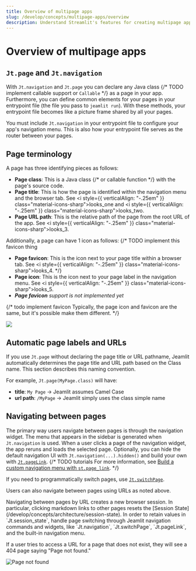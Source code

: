 ```yaml
---
title: Overview of multipage apps
slug: /develop/concepts/multipage-apps/overview
description: Understand Streamlit's features for creating multipage apps
---
```


# Overview of multipage apps

## `Jt.page` and `Jt.navigation`

With `Jt.navigation` and `Jt.page` you can declare any Java class {/* TODO implement callable support or `Callable` */} 
as a page in your app. Furthermore, you can define common elements for your pages in your entrypoint file (the file you pass to `jeamlit run`). 
With these methods, your entrypoint file becomes like a picture frame shared by all your pages.

You must include `Jt.navigation` in your entrypoint file to configure your app's navigation menu. This is also how 
your entrypoint file serves as the router between your pages.

## Page terminology

A page has three identifying pieces as follows:

- **Page class**: This is a Java class {/* or callable function */} with the page's source code.
- **Page title**: This is how the page is identified within the navigation menu and the browser tab. See <i style={{ verticalAlign: "-.25em" }} class="material-icons-sharp">looks_one</i> and <i style={{ verticalAlign: "-.25em" }} class="material-icons-sharp">looks_two</i>.
- **Page URL path**: This is the relative path of the page from the root URL of the app. See <i style={{ verticalAlign: "-.25em" }} class="material-icons-sharp">looks_3</i>.

Additionally, a page can have 1 icon as follows:
{/* TODO implement this favicon thing 
- **Page favicon**: This is the icon next to your page title within a browser tab. See <i style={{ verticalAlign: "-.25em" }} class="material-icons-sharp">looks_4</i>.
*/}
- **Page icon**: This is the icon next to your page label in the navigation menu. See <i style={{ verticalAlign: "-.25em" }} class="material-icons-sharp">looks_5</i>.
- ***Page favicon** support is not implemented yet*

{/* todo implement favicon
Typically, the page icon and favicon are the same, but it's possible make them different.
*/}

<div style={{ maxWidth: '564px', margin: 'auto' }}>
<Image caption="1. Page title, 2.Page title, 3. Page URL path, 4.Page favicon, 5. Page icon" src="/images/page_parts.jpg" frame />
</div>

## Automatic page labels and URLs

If you use `Jt.page` without declaring the page title or URL pathname, Jeamlit automatically determines 
the page title and URL path based on the Class name. This section describes this naming convention.

For example, `Jt.page(MyPage.class)` will have: 
- **title**: `My Page` → Jeamlit assumes Camel Case
- **url path**: `/MyPage` → Jeamlit simply uses the class simple name

## Navigating between pages

The primary way users navigate between pages is through the navigation widget. The menu that appears in the sidebar is 
generated when `Jt.navigation` is used. When a user clicks a page of the navigation widget, the app reruns 
and loads the selected page. Optionally, you can hide the default navigation UI with `Jt.navigation(...).hidden()` and
build your own with [`Jt.pageLink`](/develop/api-reference/widgets/jt.pagelink). 
{/*  TODO tutorials 
For more information, see [Build a custom navigation menu with `st.page_link`](/develop/tutorials/multipage/st.page_link-nav).
*/}

If you need to programmatically switch pages, use [`Jt.switchPage`](/develop/api-reference/navigation/jt.switchpage).

Users can also navigate between pages using URLs as noted above. 

<Important>
    Navigating between pages by URL creates a new browser session. In particular, clicking markdown links to other pages 
resets the [Session State](/develop/concepts/architecture/session-state). In order to retain values in 
`Jt.session_state`, handle page switching through Jeamlit navigation commands and widgets, like `Jt.navigation`, 
`Jt.switchPage`, `Jt.pageLink`, and the built-in navigation menu.
</Important>

If a user tries to access a URL for a page that does not exist, they will see a 404 page saying "Page not found."

<div style={{ maxWidth: '75%', margin: 'auto' }}>
<Image alt="Page not found" src="/images/mpa-page-not-found.png" />
</div>
